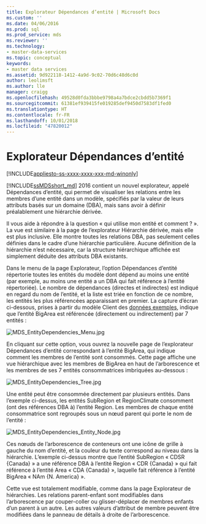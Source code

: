 ```yaml
---
title: Explorateur Dépendances d’entité | Microsoft Docs
ms.custom: ''
ms.date: 04/06/2016
ms.prod: sql
ms.prod_service: mds
ms.reviewer: ''
ms.technology:
- master-data-services
ms.topic: conceptual
keywords:
- master data services
ms.assetid: 9d922118-1412-4a9d-9c02-70d6c48d6c0d
author: leolimsft
ms.author: lle
manager: craigg
ms.openlocfilehash: 49528d0fda3bbbe9798a4a7bdce2cbdd5b7369f1
ms.sourcegitcommit: 61381ef939415fe019285def9450d7583df1fed0
ms.translationtype: HT
ms.contentlocale: fr-FR
ms.lasthandoff: 10/01/2018
ms.locfileid: "47820012"
---
```

# <a name="entity-dependencies-explorer"></a>Explorateur Dépendances d’entité

[!INCLUDE[appliesto-ss-xxxx-xxxx-xxx-md-winonly](../includes/appliesto-ss-xxxx-xxxx-xxx-md-winonly.md)]

  
[!INCLUDE[ssMDSshort_md](../includes/ssmdsshort-md.md)] 2016 contient un nouvel explorateur, appelé Dépendances d’entité, qui permet de visualiser les relations entre les membres d’une entité dans un modèle, spécifiés par la valeur de leurs attributs basés sur un domaine (DBA), mais sans avoir à définir préalablement une hiérarchie dérivée.   
  
Il vous aide à répondre à la question « qui utilise mon entité et comment ? ». La vue est similaire à la page de l’explorateur Hiérarchie dérivée, mais elle est plus inclusive. Elle montre toutes les relations DBA, pas seulement celles définies dans le cadre d’une hiérarchie particulière. Aucune définition de la hiérarchie n’est nécessaire, car la structure hiérarchique affichée est simplement déduite des attributs DBA existants.  
  
Dans le menu de la page Explorateur, l’option Dépendances d’entité répertorie toutes les entités du modèle dont dépend au moins une entité (par exemple, au moins une entité a un DBA qui fait référence à l’entité répertoriée). Le nombre de dépendances (directes et indirectes) est indiqué en regard du nom de l’entité, et la liste est triée en fonction de ce nombre, les entités les plus référencées apparaissant en premier. La capture d’écran ci-dessous, prises à partir du modèle Client des [données exemples](https://msdn.microsoft.com/library/master-data-services-sample.aspx), indique que l’entité BigArea est référencée (directement ou indirectement) par 7 entités :  
  
![MDS_EntityDependencies_Menu.jpg](../master-data-services/media/mds-entitydependencies-menu-jpg.jpg)  
    
En cliquant sur cette option, vous ouvrez la nouvelle page de l’explorateur Dépendances d’entité correspondant à l’entité BigArea, qui indique comment les membres de l’entité sont consommés. Cette page affiche une vue hiérarchique avec les membres de BigArea en haut de l’arborescence et les membres de ses 7 entités consommatrices imbriquées au-dessous :  
  
![MDS_EntityDependencies_Tree.jpg](../master-data-services/media/mds-entitydependencies-tree-jpg.jpg)  
    
Une entité peut être consommée directement par plusieurs entités. Dans l’exemple ci-dessus, les entités SubRegion et RegionClimate consomment (ont des références DBA à) l’entité Region. Les membres de chaque entité consommatrice sont regroupés sous un nœud parent qui porte le nom de l’entité :   
  
![MDS_EntityDependencies_Entity_Node.jpg](../master-data-services/media/mds-entitydependencies-entity-node-jpg.jpg)  
  
Ces nœuds de l’arborescence de conteneurs ont une icône de grille à gauche du nom d’entité, et la couleur du texte correspond au niveau dans la hiérarchie. L’exemple ci-dessus montre que l’entité SubRegion « CDSR {Canada} » a une référence DBA à l’entité Region « CDR {Canada} » qui fait référence à l’entité Area « CDA {Canada} », laquelle fait référence à l’entité BigArea « NAm {N. America} ».  
  
Cette vue est totalement modifiable, comme dans la page Explorateur de hiérarchies. Les relations parent-enfant sont modifiables dans l’arborescence par couper-coller ou glisser-déplacer de membres enfants d’un parent à un autre. Les autres valeurs d’attribut de membre peuvent être modifiées dans le panneau de détails à droite de l’arborescence.   
  
  
  
  

